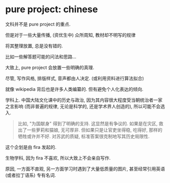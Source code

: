 # pure project: chinese

文科并不是 pure project 的重点.

但是对于一些大量传播, (资优生中) 众所周知, 教材却不明写的规律

将其整理放置, 总是没有错的.

比如一些解答题可能的问法和思路...

大致上, pure project 会放置一些明确的真理.

尽管, 写作风格, 排版样式, 音声都由人决定. (或利用资料进行算法拟合)

就像 wikipedia 背后也是许多人类编纂的. 但有避免个人化表达的倾向.

学科上. 中国大陆文化课中的历史与政治, 因为其内容很大程度受当朝统治者一家之言影响 (而非普遍的规律, 无论是科学的, 还是学术界人创造的), 所以可能不会选入.

> 比如, "为国献身" 得到了明确的支持. 这显然是有争议的. 如果是在灾区, 救出了一些萝莉和猫娘, 无可厚非. 但如果只是让官吏坐得稳, 吃得好, 那样的牺牲或许并不好. 对苏武的质疑, 标准答案很克制地写其历史局限性.

这个企划是由 fira 发起的.

生物学科, 因为 fira 不喜欢, 所以大致上不会亲自写作.

原因, 一方面不直观, 另一方面学习时遇到了大量低质量的图片, 甚至经常引用英语 (或者拉丁语系) 专有名词.
